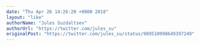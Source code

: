 ```yaml
---
date: "Thu Apr 26 14:26:20 +0000 2018"
layout: "like"
authorName: "Jules Suzdaltsev"
authorUrl: "https://twitter.com/jules_su"
originalPost: "https://twitter.com/jules_su/status/989510998649397249"
---
```

